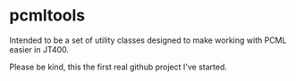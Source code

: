 # pcmltools

Intended to be a set of utility classes designed to make working with PCML easier in JT400.

Please be kind, this the first real github project I've started.
